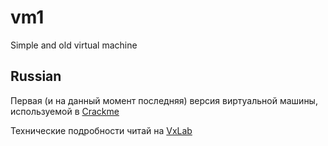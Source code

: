 # vm1
Simple and old virtual machine

## Russian 
Первая (и на данный момент последняя) версия виртуальной машины, используемой в [Сrackme](https://forum.reverse4you.org/showthread.php?t=1943)

Технические подробности читай на [VxLab](http://vxlab.info/?p=665)
